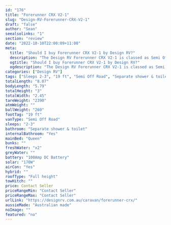 ```yaml
---
id: "176"
title: "Forerunner CRX V2-1"
slug: "Design-RV-Forerunner-CRX-V2-1"
draft: "false"
author: "Sean"
seealsolinks: "1"
section: "review"
date: "2022-10-10T22:00:09+11:00"
meta:
  title: "Should I buy Forerunner CRX V2-1 by Design RV?"
  description: "The Design RV Forerunner CRX V2-1 is classed as Semi Off Road, and sleeps 2-3 people. It is Australian made and comes in at 19 ft. It generally has Separate shower & toilet."
  ogtitle: "Should I buy Forerunner CRX V2-1 by Design RV?"
  ogdescription: "The Design RV Forerunner CRX V2-1 is classed as Semi Off Road, and sleeps 2-3 people. It is Australian made and comes in at 19 ft. It generally has Separate shower & toilet."
categories: ["Design RV"]
tags: ["Sleeps 2-3", "19 ft", "Semi Off Road", "Separate shower & toilet", "Full height", "Price Unknown", "Australian made"]
totalLength: "8.07"
bodyLength: "5.79"
totalHeight: "3"
totalWidth: "2.45"
tareWeight: "2390"
atmWeight: ""
ballWeight: "260"
footTag: "19 ft"
vanType: "Semi Off Road"
sleeps: "2-3"
bathroom: "Separate shower & toilet"
internalBathroom: "Yes"
mainBed: "Queen"
bunks: ""
freshWater: "x2"
greyWater: ""
battery: "100Amp DC Battery"
solar: "170W"
airCon: "Yes"
hybrid: ""
roofType: "Full height"
towHitch: ""
price: Contact Seller
priceRangeMin: "Contact Seller"
priceRangeMax: "Contact Seller"
urlLink: "https://designrv.com.au/caravan/forerunner-crx/"
aussieMade: "Australian made"
noImage: ""
featured: "no"
---
```

